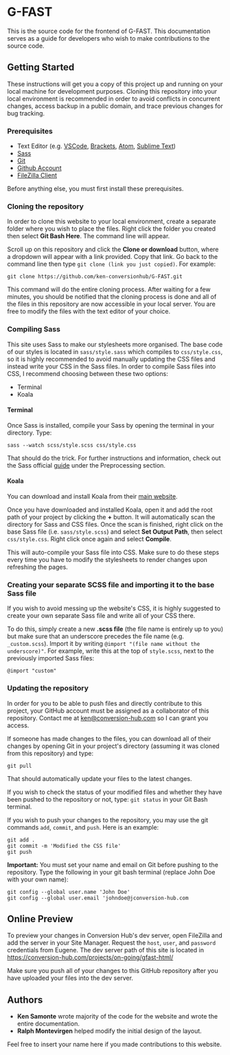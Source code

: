 # G-FAST

This is the source code for the frontend of G-FAST. This documentation serves as a guide for developers who wish to make contributions to the source code.

## Getting Started

These instructions will get you a copy of this project up and running on your local machine for development purposes. Cloning this repository into your local environment is recommended in order to avoid conflicts in concurrent changes, access backup in a public domain, and trace previous changes for bug tracking.

### Prerequisites
+ Text Editor (e.g. [VSCode](https://code.visualstudio.com/), [Brackets](http://brackets.io/), [Atom](https://atom.io/), [Sublime Text](https://www.sublimetext.com/))
+ [Sass](https://sass-lang.com/install)
+ [Git](https://git-scm.com/downloads)
+ [Github Account](https://github.com/join)
+ [FileZilla Client](https://filezilla-project.org/)

Before anything else, you must first install these prerequisites.

### Cloning the repository

In order to clone this website to your local environment, create a separate folder where you wish to place the files. Right click the folder you created then select **Git Bash Here**. The command line will appear.

Scroll up on this repository and click the **Clone or download** button, where a dropdown will appear with a link provided. Copy that link. Go back to the command line then type `git clone (link you just copied)`. For example:

```
git clone https://github.com/ken-conversionhub/G-FAST.git
```

This command will do the entire cloning process. After waiting for a few minutes, you should be notified that the cloning process is done and all of the files in this repository are now accessible in your local server. You are free to modify the files with the text editor of your choice.

### Compiling Sass

This site uses Sass to make our stylesheets more organised. The base code of our styles is located in `sass/style.sass` which compiles to `css/style.css`, so it is highly recommended to avoid manually updating the CSS files and instead write your CSS in the Sass files. In order to compile Sass files into CSS, I recommend choosing between these two options:

+ Terminal
+ Koala

#### Terminal
Once Sass is installed, compile your Sass by opening the terminal in your directory. Type:

```
sass --watch scss/style.scss css/style.css
```

That should do the trick. For further instructions and information, check out the Sass official [guide](https://sass-lang.com/guide) under the Preprocessing section.

#### Koala
You can download and install Koala from their [main website](http://koala-app.com/).

Once you have downloaded and installed Koala, open it and add the root path of your project by clicking the **+** button. It will automatically scan the directory for Sass and CSS files. Once the scan is finished, right click on the base Sass file (i.e. `sass/style.scss`) and select **Set Output Path**, then select `css/style.css`. Right click once again and select **Compile**.

This will auto-compile your Sass file into CSS. Make sure to do these steps every time you have to modify the stylesheets to render changes upon refreshing the pages.

### Creating your separate SCSS file and importing it to the base Sass file

If you wish to avoid messing up the website's CSS, it is highly suggested to create your own separate Sass file and write all of your CSS there.

To do this, simply create a new **.scss file** (the file name is entirely up to you) but make sure that an underscore precedes the file name (e.g. `_custom.scss`). Import it by writing `@import "(file name without the underscore)"`. For example, write this at the top of `style.scss`, next to the previously imported Sass files:

```
@import "custom"
```

### Updating the repository

In order for you to be able to push files and directly contribute to this project, your GitHub account must be assigned as a collaborator of this repository. Contact me at [ken@conversion-hub.com](mailto:ken@conversion-hub.com) so I can grant you access.

If someone has made changes to the files, you can download all of their changes by opening Git in your project's directory (assuming it was cloned from this repository) and type:

```
git pull
```

That should automatically update your files to the latest changes.

If you wish to check the status of your modified files and whether they have been pushed to the repository or not, type: `git status` in your Git Bash terminal.

If you wish to push your changes to the repository, you may use the git commands `add`, `commit`, and `push`. Here is an example:

```
git add .
git commit -m 'Modified the CSS file'
git push
```

**Important:** You must set your name and email on Git before pushing to the repository. Type the following in your git bash terminal (replace John Doe with your own name):

```
git config --global user.name 'John Doe'
git config --global user.email 'johndoe@jconversion-hub.com
```

## Online Preview

To preview your changes in Conversion Hub's dev server, open FileZilla and add the server in your Site Manager. Request the `host`, `user`, and `password` credentials from Eugene. The dev server path of this site is located in https://conversion-hub.com/projects/on-going/gfast-html/

Make sure you push all of your changes to this GitHub repository after you have uploaded your files into the dev server.

## Authors

+ **Ken Samonte** wrote majority of the code for the website and wrote the entire documentation.
+ **Ralph Montevirgen** helped modify the initial design of the layout.

Feel free to insert your name here if you made contributions to this website.